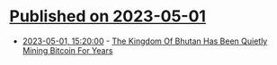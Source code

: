 # [Published on 2023-05-01](index.md)

* [2023-05-01, 15:20:00](https://slashdot.org/story/23/05/01/0840251/the-kingdom-of-bhutan-has-been-quietly-mining-bitcoin-for-years?utm_source=rss1.0mainlinkanon&utm_medium=feed) - [The Kingdom Of Bhutan Has Been Quietly Mining Bitcoin For Years](https://slashdot.org/story/23/05/01/0840251/the-kingdom-of-bhutan-has-been-quietly-mining-bitcoin-for-years?utm_source=rss1.0mainlinkanon&utm_medium=feed)
